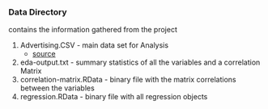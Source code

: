 ### Data Directory
contains the information gathered from the project

1. Advertising.CSV - main data set for Analysis
    * [source](http://www-bcf.usc.edu/~gareth/ISL/Advertising.csv)
2. eda-output.txt - summary statistics of all the variables and a correlation Matrix
3. correlation-matrix.RData - binary file with the matrix correlations between the variables
4. regression.RData - binary file with all regression objects 
